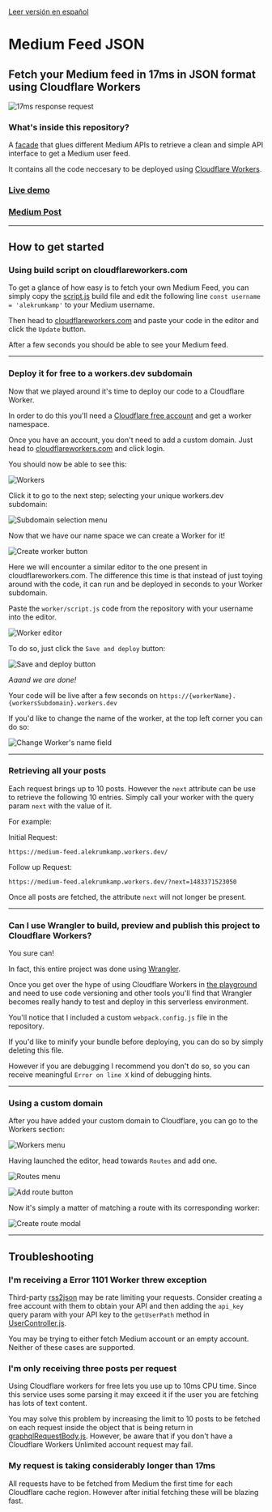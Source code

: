 [Leer versión en español](/README_ES.md)

# Medium Feed JSON

## Fetch your Medium feed in 17ms in JSON format using Cloudflare Workers

![17ms response request](/img/17-ms-response.png "17ms response request")

### What's inside this repository?

A [facade](https://en.wikipedia.org/wiki/Facade_pattern) that glues different Medium APIs to retrieve a clean and simple API interface to get a Medium user feed.

It contains all the code neccesary to be deployed using [Cloudflare Workers](https://workers.cloudflare.com/).

### [Live demo](https://medium-feed.alekrumkamp.workers.dev/)

### [Medium Post](https://medium.com/@alekrumkamp/how-to-fetch-your-medium-feed-in-17ms-using-cloudflare-workers-63a9c49c6c19)

---

###

## How to get started

### Using build script on cloudflareworkers.com

To get a glance of how easy is to fetch your own Medium Feed, you can simply copy the [script.js](/worker/script.js) build file and edit the following line `const username = 'alekrumkamp'` to your Medium username.

Then head to [cloudflareworkers.com](<[cloudflareworkers.com](https://cloudflareworkers.com)>) and paste your code in the editor and click the `Update` button.

After a few seconds you should be able to see your Medium feed.

---

### Deploy it for free to a workers.dev subdomain

Now that we played around it's time to deploy our code to a Cloudflare Worker.

In order to do this you'll need a [Cloudflare free account](https://dash.cloudflare.com/sign-up) and get a worker namespace.

Once you have an account, you don't need to add a custom domain. Just head to [cloudflareworkers.com](https://cloudflareworkers.com) and click login.

You should now be able to see this:

![Workers](/img/workers.png "Workers")

Click it to go to the next step; selecting your unique workers.dev subdomain:

![Subdomain selection menu](/img/subdomain-selection-menu.png "Subdomain selection menu")

Now that we have our name space we can create a Worker for it!

![Create worker button](/img/create-worker-button.png "Create worker button")

Here we will encounter a similar editor to the one present in cloudflareworkers.com. The difference this time is that instead of just toying around with the code, it can run and be deployed in seconds to your Worker subdomain.

Paste the `worker/script.js` code from the repository with your username into the editor.

![Worker editor](/img/worker-editor.png "Worker editor")

To do so, just click the `Save and deploy` button:

![Save and deploy button](/img/save-and-deploy-button.png "Save and deploy button")

_Aaand we are done!_

Your code will be live after a few seconds on `https://{workerName}.{workersSubdomain}.workers.dev`

If you'd like to change the name of the worker, at the top left corner you can do so:

![Change Worker's name field](/img/change-name-field.png "Change Worker's name field")

---

### Retrieving all your posts

Each request brings up to 10 posts. However the `next` attribute can be use to retrieve the following 10 entries. Simply call your worker with the query param `next` with the value of it.

For example:

Initial Request:

`https://medium-feed.alekrumkamp.workers.dev/`

Follow up Request:

`https://medium-feed.alekrumkamp.workers.dev/?next=1483371523050`

Once all posts are fetched, the attribute `next` will not longer be present.

---

### Can I use Wrangler to build, preview and publish this project to Cloudflare Workers?

You sure can!

In fact, this entire project was done using [Wrangler](https://github.com/cloudflare/wrangler).

Once you get over the hype of using Cloudflare Workers in [the playground](https://cloudflareworkers.com) and need to use code versioning and other tools you'll find that Wrangler becomes really handy to test and deploy in this serverless environment.

You'll notice that I included a custom `webpack.config.js` file in the repository.

If you'd like to minify your bundle before deploying, you can do so by simply deleting this file.

However if you are debugging I recommend you don't do so, so you can receive meaningful `Error on line X` kind of debugging hints.

---

### Using a custom domain

After you have added your custom domain to Cloudflare, you can go to the Workers section:

![Workers menu](/img/workers-menu.png "Workers menu")

Having launched the editor, head towards `Routes` and add one.

![Routes menu](/img/routes-menu.png "Routes menu")

![Add route button](/img/route-button.png "Add route button")

Now it's simply a matter of matching a route with its corresponding worker:

![Create route modal](/img/route-modal.png "Create route modal")

---

## Troubleshooting

### I'm receiving a Error 1101 Worker threw exception
Third-party [rss2json](https://rss2json.com/docs) may be rate limiting your requests. Consider creating a free account with them to obtain your API and then adding the `api_key` query param with your API key to the `getUserPath` method in [UserController.js](/src/Controller/UserController/UserController.js).

You may be trying to either fetch Medium account or an empty account. Neither of these cases are supported.


### I'm only receiving three posts per request

Using Cloudflare workers for free lets you use up to 10ms CPU time. Since this service uses some parsing it may exceed it if the user you are fetching has lots of text content.

You may solve this problem by increasing the limit to 10 posts to be fetched on each request inside the object that is being return in [graphqlRequestBody.js](/src/Model/graphqlRequestBody/graphqlRequestBody.js). However, be aware that if you don't have a Cloudflare Workers Unlimited account request may fail.

### My request is taking considerably longer than 17ms

All requests have to be fetched from Medium the first time for each Cloudflare cache region. However after initial fetching these will be blazing fast.

